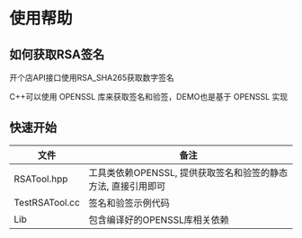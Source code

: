 # 使用帮助

## 如何获取RSA签名

开个店API接口使用RSA_SHA265获取数字签名

C++可以使用 OPENSSL 库来获取签名和验签，DEMO也是基于 OPENSSL 实现

## 快速开始

| 文件 | 备注 |
| -- | -- |
| RSATool.hpp | 工具类依赖OPENSSL, 提供获取签名和验签的静态方法, 直接引用即可 |
| TestRSATool.cc | 签名和验签示例代码 |
| Lib	| 包含编译好的OPENSSL库相关依赖 |
